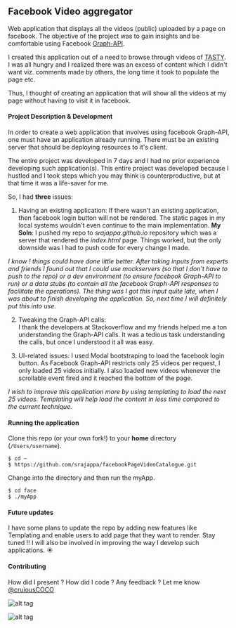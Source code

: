 ## Facebook Video aggregator ##
Web application that displays all the videos (public) uploaded by a page on facebook. The objective of the project was to gain insights and be comfortable using Facebook [Graph-API](https://developers.facebook.com/docs/graph-api). 

I created this application out of a need to browse through videos of [TASTY](https://www.facebook.com/buzzfeedtasty/videos/). I was all hungry and I realized there was an excess of content which I didn't want viz. comments made by others, the long time it took to populate the page etc.

Thus, I thought of creating an application that will show all the videos at my page without having to visit it in facebook.  


#### Project Description & Development ####
In order to create a web application that involves using facebook Graph-API, one must have an application already running. There must be an existing server that should be deploying resources to it's client. 

The entire project was developed in 7 days and I had no prior experience developing such application(s). This entire project was developed because I hustled and I took steps which you may think is counterproductive, but at that time it was a life-saver for me. 

So, I had **three** issues:

1. Having an existing application:
If there wasn't an existing application, then facebook login button will not be rendered. The static pages in my local systems wouldn't even continue to the main implementation.
**My Soln**: I pushed my repo to _srajappa.github.io_ repository which was a server that rendered the *index.html* page. Things worked, but the only downside was I had to push code for every change I made. 

*I know ! things could have done little better. After taking inputs from experts and friends I found out that I could use mockservers (so that I don't have to push to the repo) or a dev environment (to ensure facebook Graph-API to run) or a data stubs (to contain all the facebook Graph-API responses to facilitate the operations). The thing was I got this input quite late, when I was about to finish developing the application. So, next time I will definitely put this into use.*

2. Tweaking the Graph-API calls:  
I thank the developers at Stackoverflow and my friends helped me a ton understanding the Graph-API calls. It was a tedious task understanding the calls, but once I understood it all was easy. 

3. UI-related issues:
I used Modal bootstraping to load the facebook login button. As Facebook Graph-API restricts only 25 videos per request, I only loaded 25 videos initially. I also loaded new videos whenever the scrollable event fired and it reached the bottom of the page. 
   
*I wish to improve this application more by using templating to load the next 25 videos. Templating will help load the content in less time compared to the current technique.*


#### Running the application ####
Clone this repo (or your own fork!) to your **home** directory (`/Users/username`).
```
$ cd ~
$ https://github.com/srajappa/facebookPageVideoCatalogue.git
```
Change into the directory and then run the myApp.
```
$ cd face
$ ./myApp
```

#### Future updates ####
I have some plans to update the repo by adding new features like Templating and enable users to add page that they want to render. Stay tuned !! I will also be involved in improving the way I develop such applications. :sunny:

#### Contributing ####
How did I present ? How did I code ? Any feedback ? Let me know [@cruiousCOCO](http://twitter.com/cruiousCOCO)



![alt tag](https://lh3.googleusercontent.com/uKlr21TXOLVxLNKFErDOZCrUg2aOfeWJqifD4mLbdV1bhmugoZmkVRJebd8YrYXW9hYj9qSnlrAGJIy-sy9i3xaBbrOpUNlQ8aizbPCoZ7jvscIpKzcX0VZSwoU-jNzBZRRmQ2NptUvGm5Z04DXvs5RC7VOUy_Zxfz0mjxfc5bv-Idep6_NhupOuqcjKIZ-kXQCmnXsGNEQ6eKTL2kiv2eo56yJze_xRIh0Kk3XrXVwMonBDNK4pf70FBvp4vqgYAVeG3gv4XbW9fQoMxQds78VwfuTjTKHK_xftojxobx6SuZSNch92sXXSSJNPrFUEgX5K76Kzs0qwHInBxSAYGniFfIgMyVB6idr4zR9RA3BFRqnhstxWtueBF3Q6fyjh47SHDKVQUJXHyFZQEwR3Vw3RgYxPMhcQXusBON23hMSIaRxj254sGB-BBYusGqI0Ed2N5s_FPCuX-ika-B6zmMXG-AI2MMCgJcEaftm6C5KFk9K2mnwm-wtY6QVcJIj7QLidGT89ZLoMw2zLOKWi-BO5YgbIDm3_yW7UFYFrdMWn5Yia4hs5zIY2ZSDRHaGCOXTmtCXEYHSuD-5GHfRn4r6IoWcMYuLCO_34WiLMGSQDITszZw=w1855-h984-no)



![alt tag](https://lh3.googleusercontent.com/7qJvhW_9P29PUTdoPXkeGdMnf0_lWrY0gza0UA9Mc86QmShsMfjBC13odt2x17o0f1l-y0UXexoquUNe5tvwZ1m5AwpO7dNYJ3VH5qjGOvfP4ylQzcNfRu7_OFo365FeLnWferCVU8zcy9h7Io3fOrePtfMbbmRacImfB6YvokGEymQ7-gL1E7pCFLMBIxzoCRAqvA5yQoZGbFRunlCz6rxRF9ONqmw81Czsp9GdoFYET2ILvehBNxlkx3Iv0TOrjBGBTustMTGd7XwBBHrtAa8otAy7R7eoV8iw0SMqFtAPR18WnOmdiq3KJRIS_ZRsoZ7_SFlknnyBUL_t9xE3AOs52zWngDky0j-3Yqks0piLr6Y1X45P-9YMxJ6LefiHOndLWchV8Ft-f0EnZZ8oCfzIF4cmGqiO1L-5YGqSxmd-z8yCailhHvlfc9JHn6nBD2mnIQA2WrCmUGBgdTgvAFOuiqjUO1DnExhXWcKB00F883jWdznt3Q9nvoEQ9FyRGrW7pF9dqaI8GUZqSxVKS91j6Ufs3iS0QWEmkN4uYDN1McjoQ_8mVuEsTd_pF6uD2gGU3_k04MBo5lSYjPCH0AEpbWuHkzYgS2vaR3o1JiKYXjUBCQ=w380-h205-no)

